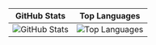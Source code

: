 |GitHub Stats|Top Languages|
|-|-|
|<picture><source media="(prefers-color-scheme: dark)" srcset="https://github-readme-stats.vercel.app/api?username=uukelele-scratch&show_icons=true&count_private=true&theme=transparent"><source media="(prefers-color-scheme: light)" srcset="https://github-readme-stats.vercel.app/api?username=uukelele-scratch&show_icons=true&count_private=true&theme=default"><img alt="GitHub Stats" src="https://github-readme-stats.vercel.app/api?username=uukelele-scratch&show_icons=true&count_private=true&theme=default"></picture>|<picture><source media="(prefers-color-scheme: dark)" srcset="https://github-readme-stats.vercel.app/api/top-langs/?username=uukelele-scratch&layout=compact&theme=transparent"><source media="(prefers-color-scheme: light)" srcset="https://github-readme-stats.vercel.app/api/top-langs/?username=uukelele-scratch&layout=compact&theme=default"><img alt="Top Languages" src="https://github-readme-stats.vercel.app/api/top-langs/?username=uukelele-scratch&layout=compact&theme=default"></picture>|

<!-- [GitHub Stats](https://github-readme-stats.vercel.app/api?username=uukelele-scratch&show_icons=true&count_private=true) -->
<!-- [Top Languages](https://github-readme-stats.vercel.app/api/top-langs/?username=uukelele-scratch&layout=compact) -->

